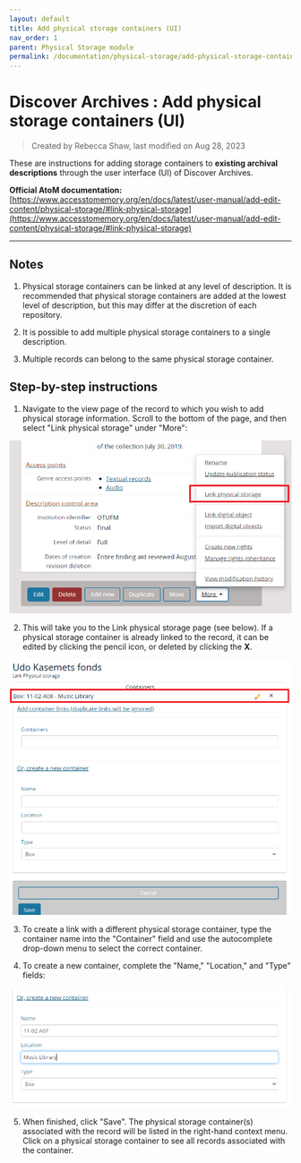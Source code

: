 ```yaml
---
layout: default
title: Add physical storage containers (UI)
nav_order: 1
parent: Physical Storage module
permalink: /documentation/physical-storage/add-physical-storage-containers-ui
---
```

# Discover Archives : Add physical storage containers (UI)  
> Created by Rebecca Shaw, last modified on Aug 28, 2023

These are instructions for adding storage containers to **existing archival descriptions** through the user interface (UI) of Discover Archives.

**Official AtoM documentation:** [https://www.accesstomemory.org/en/docs/latest/user-manual/add-edit-content/physical-storage/#link-physical-storage](https://www.accesstomemory.org/en/docs/latest/user-manual/add-edit-content/physical-storage/#link-physical-storage)

---

## Notes

1. Physical storage containers can be linked at any level of description. It is recommended that physical storage containers are added at the lowest level of description, but this may differ at the discretion of each repository.

2. It is possible to add multiple physical storage containers to a single description.

3. Multiple records can belong to the same physical storage container.

## Step-by-step instructions

1. Navigate to the view page of the record to which you wish to add physical storage information. Scroll to the bottom of the page, and then select "Link physical storage" under "More":

![](img/202899584.png)

2. This will take you to the Link physical storage page (see below). If a physical storage container is already linked to the record, it can be edited by clicking the pencil icon, or deleted by clicking the **X**.

![](img/202899587.png)

3. To create a link with a different physical storage container, type the container name into the "Container" field and use the autocomplete drop-down menu to select the correct container.

4. To create a new container, complete the "Name," "Location," and "Type" fields:

![](img/202899590.png)

5. When finished, click "Save". The physical storage container(s) associated with the record will be listed in the right-hand context menu. Click on a physical storage container to see all records associated with the container.